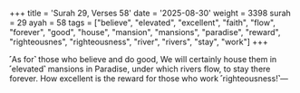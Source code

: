 +++
title = 'Surah 29, Verses 58'
date = '2025-08-30'
weight = 3398
surah = 29
ayah = 58
tags = ["believe", "elevated", "excellent", "faith", "flow", "forever", "good", "house", "mansion", "mansions", "paradise", "reward", "righteousnes", "righteousness", "river", "rivers", "stay", "work"]
+++

˹As for˺ those who believe and do good, We will certainly house them in ˹elevated˺ mansions in Paradise, under which rivers flow, to stay there forever. How excellent is the reward for those who work ˹righteousness!˺—